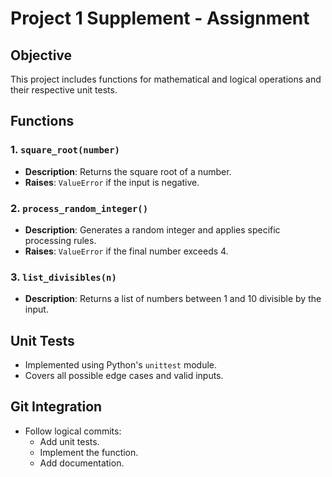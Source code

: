 # Project 1 Supplement - Assignment

## Objective
This project includes functions for mathematical and logical operations and their respective unit tests.

## Functions
### 1. `square_root(number)`
- **Description**: Returns the square root of a number.
- **Raises**: `ValueError` if the input is negative.

### 2. `process_random_integer()`
- **Description**: Generates a random integer and applies specific processing rules.
- **Raises**: `ValueError` if the final number exceeds 4.

### 3. `list_divisibles(n)`
- **Description**: Returns a list of numbers between 1 and 10 divisible by the input.

## Unit Tests
- Implemented using Python's `unittest` module.
- Covers all possible edge cases and valid inputs.

## Git Integration
- Follow logical commits:
  - Add unit tests.
  - Implement the function.
  - Add documentation.